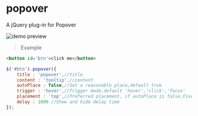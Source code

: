 # popover
A jQuery plug-in for Popover

![demo preview](https://github.com/shulkme/popover/blob/master/preview.png)
> Example

```html
<button id='btn'>click me</button>
```
```javascript
$('#btn').popover({
    title : 'popover',//title
    content : 'tooltip',//content
    autoPlace : false,//Set a reasonable place,default true
    trigger : 'hover',//Trigger mode,default 'hover','click','focus'
    placement : 'top',//Preferred placement, if autoPlace is false,Fixed here
    delay : 1000 //Show and hide delay time
});
```
